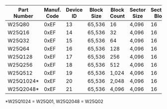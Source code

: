 | Part<br>Number  | Manuf.<br>Code | Device<br>ID | Block<br>Size | Block<br>Count | Sector<br>Size | Sectors/<br>Block | Page<br>Size | Pages/<br>Sector |
|-----------------|----------------|-----------|---------------|----------------|----------------|-------------------|--------------|------------------|
| W25Q80          | 0xEF           | 13        | 65,536        | 16             | 4,096          | 16                | 256          | 16               |
| W25Q16          | 0xEF           | 14        | 65,536        | 32             | 4,096          | 16                | 256          | 16               |
| W25Q32          | 0xEF           | 15        | 65,536        | 64             | 4,096          | 16                | 256          | 16               |
| W25Q64          | 0xEF           | 16        | 65,536        | 128            | 4,096          | 16                | 256          | 16               |
| W25Q128         | 0xEF           | 17        | 65,536        | 256            | 4,096          | 16                | 256          | 16               |
| W25Q256         | 0xEF           | 18        | 65,536        | 512            | 4,096          | 16                | 256          | 16               |
| W25Q512         | 0xEF           | 19        | 65,536        | 1,024          | 4,096          | 16                | 256          | 16               |
| W25Q1024*       | 0xEF           | 20        | 65,536        | 2,048          | 4,096          | 16                | 256          | 16               |
| W25Q2048*       | 0xEF           | 21        | 65,536        | 4,096          | 4,096          | 16                | 256          | 16               |

\*W25Q1024 = W25Q01, W25Q2048 = W25Q02
